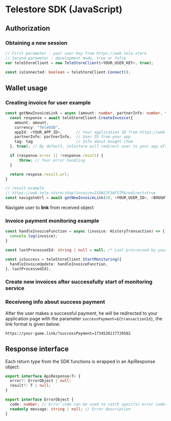 # Telestore SDK (JavaScript)

## Authorization

### Obtaining a new session

```ts
// First parameter - your user key from https://web.tele.store
// Second parameter - development mode, true or false
var teleStoreClient = new TeleStoreClient(<YOUR_USER_KEY>, true); 

const isConnected: boolean = teleStoreClient.Connect();
```

## Wallet usage

### Creating invoice for user example

```ts
const getNewInvoiceLink = async (amount: number, partnerInfo: number, tag: string) => {
  const response = await teleStoreClient.CreateInvoice({
    amount: amount,
    currency: "TeleUSD",
    appId: <YOUR_APP_ID>,      // Your application ID from https://web.tele.store
    partnerInfo: partnerInfo,  // User ID from your app
    tag: tag                   // Info about bought item
  }, true); // By default, telestore will redirect user to your app after payment, if you want to avoid this, set to false

  if (response.error || !response.result) {
      throw; // Your error handling
  }

  return respose.result.url;
}

// result example
// https://web.tele.store/shop?invoice=ISDW2JF3AFSTP&redirect=true
const navigateUrl = await getNewInvoiceLink(20, <YOUR_USER_ID>, <BOUGHT_ITEM_INFO>);
```

Navigate user to **link** from received object

### Invoice payment monitoring example

```ts
const handleInvoiceFunction = async (invoice: HistoryTransaction) => {
  console.log(invoice);
}

const lastProcessedId: string | null = null; /* Last proccessed by your app invoice */

const isSuccess = teleStoreClient.StartMonitoring({
  handleInvoiceUpdate: handleInvoiceFunction,
}, lastProcessedId);
```

### Сreate new invoices after successfully start of monitoring service

### Receiveng info about success payment

After the user makes a successful payment, he will be redirected to your application page with the parameter `successPayment=${transactionId}`, the link format is given below:

`https://your-game.link/?successPayment=1734526117729582`

## Response interface

Each return type from the SDK functions is wrapped in an ApiResponse<T> object:

```ts
export interface ApiResponse<T> {
  error?: ErrorObject | null;
  result?: T | null;
}

export interface ErrorObject {
  code: number; // Error code can be used to catch specific error codes
  readonly message: string | null; // Error description     
}
```
